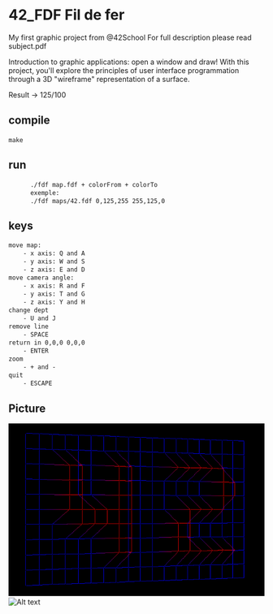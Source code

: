 # 42_FDF Fil de fer
My first graphic project from @42School
For full description please read subject.pdf

Introduction to graphic applications: open a window and draw! 
With this project, you'll explore the principles of user interface programmation through a 3D "wireframe" representation of a surface.

Result -> 125/100 

## compile

    make
	  
## run

	      ./fdf map.fdf + colorFrom + colorTo
		  exemple: 
		  ./fdf maps/42.fdf 0,125,255 255,125,0

## keys
	
	move map: 
		- x axis: Q and A
		- y axis: W and S
		- z axis: E and D
	move camera angle:
		- x axis: R and F
		- y axis: T and G
		- z axis: Y and H
	change dept
		- U and J
	remove line
		- SPACE
	return in 0,0,0 0,0,0
		- ENTER
	zoom
		- + and -
	quit
		- ESCAPE

## Picture

![Alt text](/screenshots/42?raw=true "42")
![Alt text](/screenshots?mars?raw=true "Mars")

